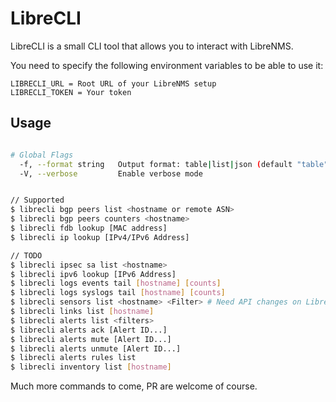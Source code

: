 # LibreCLI

LibreCLI is a small CLI tool that allows you to interact with LibreNMS.

You need to specify the following environment variables to be able to use it:

```
LIBRECLI_URL = Root URL of your LibreNMS setup
LIBRECLI_TOKEN = Your token
```

## Usage

```bash

# Global Flags
  -f, --format string   Output format: table|list|json (default "table")
  -V, --verbose         Enable verbose mode


// Supported
$ librecli bgp peers list <hostname or remote ASN>
$ librecli bgp peers counters <hostname>
$ librecli fdb lookup [MAC address]
$ librecli ip lookup [IPv4/IPv6 Address]

// TODO
$ librecli ipsec sa list <hostname>
$ librecli ipv6 lookup [IPv6 Address]
$ librecli logs events tail [hostname] [counts]
$ librecli logs syslogs tail [hostname] [counts]
$ librecli sensors list <hostname> <Filter> # Need API changes on LibreNMS, no way to filter by device on current version
$ librecli links list [hostname]
$ librecli alerts list <filters>
$ librecli alerts ack [Alert ID...]
$ librecli alerts mute [Alert ID...]
$ librecli alerts unmute [Alert ID...]
$ librecli alerts rules list
$ librecli inventory list [hostname]
```

Much more commands to come, PR are welcome of course.

